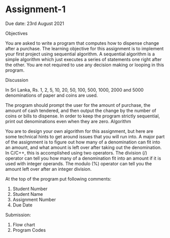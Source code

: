# Assignment-1

Due date: 23rd August 2021

Objectives

You are asked to write a program that computes how to dispense change after a purchase. The
learning objective for this assignment is to implement your first project using sequential
algorithm. A sequential algorithm is a simple algorithm which just executes a series of
statements one right after the other. You are not required to use any decision making or looping
in this program.

Discussion

In Sri Lanka, Rs. 1, 2, 5, 10, 20, 50, 100, 500, 1000, 2000 and 5000 denominations of paper
and coins are used.

The program should prompt the user for the amount of purchase, the amount of cash tendered,
and then output the change by the number of coins or bills to dispense. In order to keep the
program strictly sequential, print out denominations even when they are zero.
Algorithm

You are to design your own algorithm for this assignment, but here are some technical hints to
get around issues that you will run into. A major part of the assignment is to figure out how
many of a denomination can fit into an amount, and what amount is left over after taking out
the denomination. In C/C++, this is accomplished using two operators. The division (/)
operator can tell you how many of a denomination fit into an amount if it is used with integer
operands. The modulo (%) operator can tell you the amount left over after an integer division.


At the top of the program put following comments:
1. Student Number
2. Student Name
3. Assignment Number
4. Due Date

Submission:
1. Flow chart
2. Program Codes
